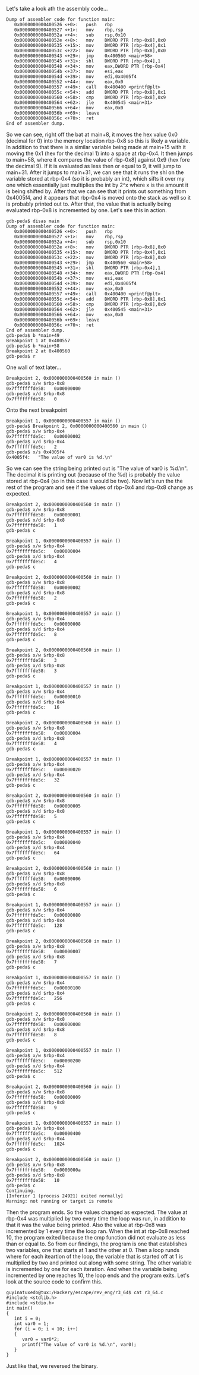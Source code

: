 Let's take a look ath the assembly code...

```
Dump of assembler code for function main:
   0x0000000000400526 <+0>:   push   rbp
   0x0000000000400527 <+1>:   mov    rbp,rsp
   0x000000000040052a <+4>:   sub    rsp,0x10
   0x000000000040052e <+8>:   mov    DWORD PTR [rbp-0x8],0x0
   0x0000000000400535 <+15>:  mov    DWORD PTR [rbp-0x4],0x1
   0x000000000040053c <+22>:  mov    DWORD PTR [rbp-0x8],0x0
   0x0000000000400543 <+29>:  jmp    0x400560 <main+58>
   0x0000000000400545 <+31>:  shl    DWORD PTR [rbp-0x4],1
   0x0000000000400548 <+34>:  mov    eax,DWORD PTR [rbp-0x4]
   0x000000000040054b <+37>:  mov    esi,eax
   0x000000000040054d <+39>:  mov    edi,0x4005f4
   0x0000000000400552 <+44>:  mov    eax,0x0
   0x0000000000400557 <+49>:  call   0x400400 <printf@plt>
   0x000000000040055c <+54>:  add    DWORD PTR [rbp-0x8],0x1
   0x0000000000400560 <+58>:  cmp    DWORD PTR [rbp-0x8],0x9
   0x0000000000400564 <+62>:  jle    0x400545 <main+31>
   0x0000000000400566 <+64>:  mov    eax,0x0
   0x000000000040056b <+69>:  leave  
   0x000000000040056c <+70>:  ret    
End of assembler dump.
```

So we can see, right off the bat at  main+8, it moves the hex value 0x0 (decimal for 0) into the memory location rbp-0x8 so this is likely a variable. In addition to that there is a similar variable being made at main+15 with it moving the 0x1 (hex for the decimal 1) into a space at rbp-0x4.  It then jumps to main+58, where it compares the value of rbp-0x8] against 0x9 (hex fore the decimal 9). If it is evaluated as less then or equal to 9, it will jump to main+31. After it jumps to main+31, we can see that it runs the shl on the variable stored at rbp-0x4 (so it is probably an int), which sifts it over my one which essentially just multiplies the int by 2^x where x is the amount it is being shifted by. After that we can see that it prints out something from 0x4005f4, and it appears that rbp-0x4 is moved onto the stack as well so it is probably printed out to. After that, the value that is actually being evaluated rbp-0x8 is incremented by one. Let's see this in action.

```
gdb-peda$ disas main
Dump of assembler code for function main:
   0x0000000000400526 <+0>:   push   rbp
   0x0000000000400527 <+1>:   mov    rbp,rsp
   0x000000000040052a <+4>:   sub    rsp,0x10
   0x000000000040052e <+8>:   mov    DWORD PTR [rbp-0x8],0x0
   0x0000000000400535 <+15>:  mov    DWORD PTR [rbp-0x4],0x1
   0x000000000040053c <+22>:  mov    DWORD PTR [rbp-0x8],0x0
   0x0000000000400543 <+29>:  jmp    0x400560 <main+58>
   0x0000000000400545 <+31>:  shl    DWORD PTR [rbp-0x4],1
   0x0000000000400548 <+34>:  mov    eax,DWORD PTR [rbp-0x4]
   0x000000000040054b <+37>:  mov    esi,eax
   0x000000000040054d <+39>:  mov    edi,0x4005f4
   0x0000000000400552 <+44>:  mov    eax,0x0
   0x0000000000400557 <+49>:  call   0x400400 <printf@plt>
   0x000000000040055c <+54>:  add    DWORD PTR [rbp-0x8],0x1
   0x0000000000400560 <+58>:  cmp    DWORD PTR [rbp-0x8],0x9
   0x0000000000400564 <+62>:  jle    0x400545 <main+31>
   0x0000000000400566 <+64>:  mov    eax,0x0
   0x000000000040056b <+69>:  leave  
   0x000000000040056c <+70>:  ret    
End of assembler dump.
gdb-peda$ b *main+49
Breakpoint 1 at 0x400557
gdb-peda$ b *main+58
Breakpoint 2 at 0x400560
gdb-peda$ r
```

One wall of text later...

```
Breakpoint 2, 0x0000000000400560 in main ()
gdb-peda$ x/w $rbp-0x8
0x7fffffffde58:   0x00000000
gdb-peda$ x/d $rbp-0x8
0x7fffffffde58:   0
```

Onto the next breakpoint

```
Breakpoint 1, 0x0000000000400557 in main ()
gdb-peda$ Breakpoint 2, 0x0000000000400560 in main ()
gdb-peda$ x/w $rbp-0x4
0x7fffffffde5c:   0x00000002
gdb-peda$ x/d $rbp-0x4
0x7fffffffde5c:   2
gdb-peda$ x/s 0x4005f4
0x4005f4:   "The value of var0 is %d.\n"
```

So we can see the string being printed out is "The value of var0 is %d.\n". The decimal it is printing out (because of the %d) is probably the value stored at rbp-0x4 (so in this case it would be two). Now let's run the the rest of the program and see if the values of rbp-0x4 and rbp-0x8 change as expected.

```
Breakpoint 2, 0x0000000000400560 in main ()
gdb-peda$ x/w $rbp-0x8
0x7fffffffde58:   0x00000001
gdb-peda$ x/d $rbp-0x8
0x7fffffffde58:   1
gdb-peda$ c
```

```
Breakpoint 1, 0x0000000000400557 in main ()
gdb-peda$ x/w $rbp-0x4
0x7fffffffde5c:   0x00000004
gdb-peda$ x/d $rbp-0x4
0x7fffffffde5c:   4
gdb-peda$ c
```

```
Breakpoint 2, 0x0000000000400560 in main ()
gdb-peda$ x/w $rbp-0x8
0x7fffffffde58:   0x00000002
gdb-peda$ x/d $rbp-0x8
0x7fffffffde58:   2
gdb-peda$ c
```

```
Breakpoint 1, 0x0000000000400557 in main ()
gdb-peda$ x/w $rbp-0x4
0x7fffffffde5c:   0x00000008
gdb-peda$ x/d $rbp-0x4
0x7fffffffde5c:   8
gdb-peda$ c
```

```
Breakpoint 2, 0x0000000000400560 in main ()
gdb-peda$ x/w $rbp-0x8
0x7fffffffde58:   3
gdb-peda$ x/d $rbp-0x8
0x7fffffffde58:   3
gdb-peda$ c
```

```
Breakpoint 1, 0x0000000000400557 in main ()
gdb-peda$ x/w $rbp-0x4
0x7fffffffde5c:   0x00000010
gdb-peda$ x/d $rbp-0x4
0x7fffffffde5c:   16
gdb-peda$ c
```

```
Breakpoint 2, 0x0000000000400560 in main ()
gdb-peda$ x/w $rbp-0x8
0x7fffffffde58:   0x00000004
gdb-peda$ x/d $rbp-0x8
0x7fffffffde58:   4
gdb-peda$ c
```

```
Breakpoint 1, 0x0000000000400557 in main ()
gdb-peda$ x/w $rbp-0x4
0x7fffffffde5c:   0x00000020
gdb-peda$ x/d $rbp-0x4
0x7fffffffde5c:   32
gdb-peda$ c
```

```
Breakpoint 2, 0x0000000000400560 in main ()
gdb-peda$ x/w $rbp-0x8
0x7fffffffde58:   0x00000005
gdb-peda$ x/d $rbp-0x8
0x7fffffffde58:   5
gdb-peda$ c
```

```
Breakpoint 1, 0x0000000000400557 in main ()
gdb-peda$ x/w $rbp-0x4
0x7fffffffde5c:   0x00000040
gdb-peda$ x/d $rbp-0x4
0x7fffffffde5c:   64
gdb-peda$ c
```

```
Breakpoint 2, 0x0000000000400560 in main ()
gdb-peda$ x/w $rbp-0x8
0x7fffffffde58:   0x00000006
gdb-peda$ x/d $rbp-0x8
0x7fffffffde58:   6
gdb-peda$ c
```

```
Breakpoint 1, 0x0000000000400557 in main ()
gdb-peda$ x/w $rbp-0x4
0x7fffffffde5c:   0x00000080
gdb-peda$ x/d $rbp-0x4
0x7fffffffde5c:   128
gdb-peda$ c
```

```
Breakpoint 2, 0x0000000000400560 in main ()
gdb-peda$ x/w $rbp-0x8
0x7fffffffde58:   0x00000007
gdb-peda$ x/d $rbp-0x8
0x7fffffffde58:   7
gdb-peda$ c
```

```
Breakpoint 1, 0x0000000000400557 in main ()
gdb-peda$ x/w $rbp-0x4
0x7fffffffde5c:   0x00000100
gdb-peda$ x/d $rbp-0x4
0x7fffffffde5c:   256
gdb-peda$ c
```

```
Breakpoint 2, 0x0000000000400560 in main ()
gdb-peda$ x/w $rbp-0x8
0x7fffffffde58:   0x00000008
gdb-peda$ x/d $rbp-0x8
0x7fffffffde58:   8
gdb-peda$ c
```

```
Breakpoint 1, 0x0000000000400557 in main ()
gdb-peda$ x/w $rbp-0x4
0x7fffffffde5c:   0x00000200
gdb-peda$ x/d $rbp-0x4
0x7fffffffde5c:   512
gdb-peda$ c
```

```
Breakpoint 2, 0x0000000000400560 in main ()
gdb-peda$ x/w $rbp-0x8
0x7fffffffde58:   0x00000009
gdb-peda$ x/d $rbp-0x8
0x7fffffffde58:   9
gdb-peda$ c
```

```
Breakpoint 1, 0x0000000000400557 in main ()
gdb-peda$ x/w $rbp-0x4
0x7fffffffde5c:   0x00000400
gdb-peda$ x/d $rbp-0x4
0x7fffffffde5c:   1024
gdb-peda$ c
```

```
Breakpoint 2, 0x0000000000400560 in main ()
gdb-peda$ x/w $rbp-0x8
0x7fffffffde58:   0x0000000a
gdb-peda$ x/d $rbp-0x8
0x7fffffffde58:   10
gdb-peda$ c
Continuing.
[Inferior 1 (process 24921) exited normally]
Warning: not running or target is remote
```

Then the program ends. So the values changed as expected. The value at rbp-0x4 was multiplied by two every time the loop was run, in addition to that it was the value being printed. Also the value at rbp-0x8 was incremented by 1 every time the loop ran. When the int at rbp-0x8 reached 10, the program exited because the cmp function did not evaluate as less than or equal to. So from our findings, the program is one that establishes two variables, one that starts at 1 and the other at 0. Then a loop runds where for each iteartion of the loop, the variable that is started off at 1 is multiplied by two and printed out along with some string. The other variable is incremented by one for each iteration. And when the variable being incremented by one reaches 10, the loop ends and the program exits. Let's look at the source code to confirm this.

```
guyinatuxedo@tux:/Hackery/escape/rev_eng/r3_64$ cat r3_64.c
#include <stdlib.h>
#include <stdio.h>
int main()
{
   int i = 0;
   int var0 = 1;
   for (i = 0; i < 10; i++)
   {
      var0 = var0*2;
      printf("The value of var0 is %d.\n", var0);
   }
}
```

Just like that, we reversed the binary.

